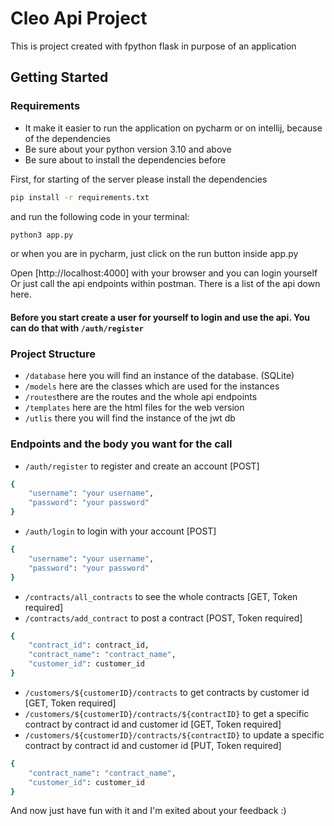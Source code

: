 # Cleo Api Project

This is project created with fpython flask in purpose of an application

## Getting Started

### Requirements
* It make it easier to run the application on pycharm or on intellij, because of the dependencies
* Be sure about your python version 3.10 and above
* Be sure about to install the dependencies before

First, for starting of the server please install the dependencies 
```bash
pip install -r requirements.txt
```
and run the following code in your terminal:
```bash
python3 app.py
```
or when you are in pycharm, just click on the run button inside app.py

Open [http://localhost:4000] with your browser and you can login yourself
Or just call the api endpoints within postman. There is a list of the api down here.

#### Before you start create a user for yourself to login and use the api. You can do that with `/auth/register`

### Project Structure
+ `/database` here you will find an instance of the database. (SQLite)
+ `/models` here are the classes which are used for the instances
+ `/routes`there are the routes and the whole api endpoints
+ `/templates` here are the html files for the web version
+ `/utlis` there you will find the instance of the jwt db

### Endpoints and the body you want for the call
+ `/auth/register` to register and create an account [POST]
```bash
{
    "username": "your username",
    "password": "your password"
}
```
+ `/auth/login` to login with your account [POST]
```bash
{
    "username": "your username",
    "password": "your password"
}
```
+ `/contracts/all_contracts` to see the whole contracts [GET, Token required]
+ `/contracts/add_contract` to post a contract [POST, Token required]
```bash
{
    "contract_id": contract_id,
    "contract_name": "contract_name",
    "customer_id": customer_id
}
```
+ `/customers/${customerID}/contracts` to get contracts by customer id [GET, Token required]
+ `/customers/${customerID}/contracts/${contractID}` to get a specific contract by contract id and customer id [GET, Token required]
+ `/customers/${customerID}/contracts/${contractID}` to update a specific contract by contract id and customer id [PUT, Token required]
```bash
{
    "contract_name": "contract_name",
    "customer_id": customer_id
}
```

And now just have fun with it and I'm exited about your feedback :)